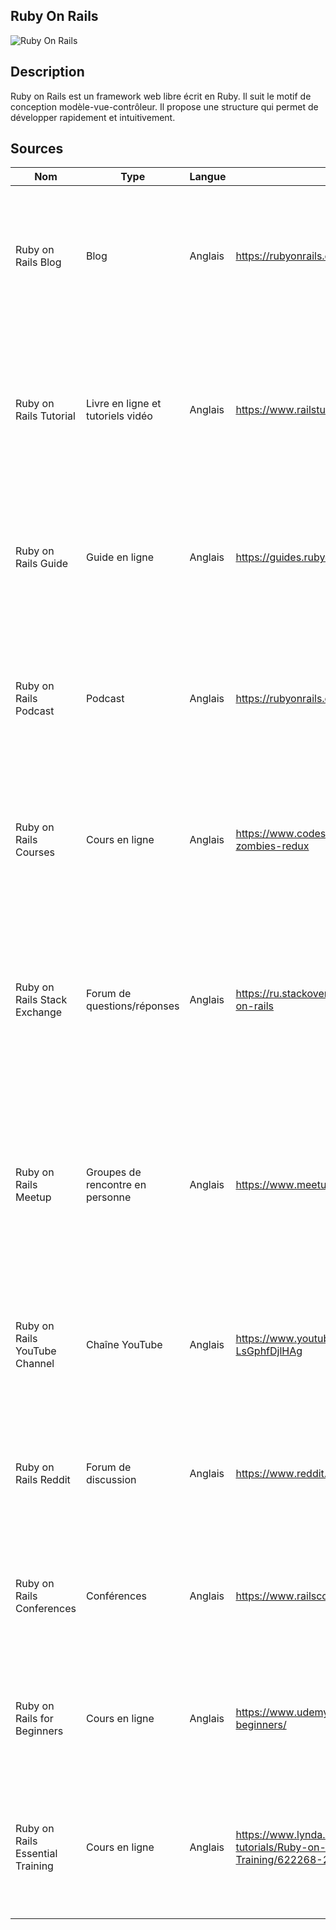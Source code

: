 ## Ruby On Rails

![Ruby On Rails](https://upload.wikimedia.org/wikipedia/commons/thumb/6/62/Ruby_On_Rails_Logo.svg/1200px-Ruby_On_Rails_Logo.svg.png "Ruby On Rails")

## Description

Ruby on Rails est un framework web libre écrit en Ruby. Il suit le motif de conception modèle-vue-contrôleur. Il propose une structure qui permet de développer rapidement et intuitivement.

## Sources

| Nom                              | Type                              | Langue  | Lien                                                                                         | Description                                                                                                                                                                                                        | Tags                                                                | Note |
| -------------------------------- | --------------------------------- | ------- | -------------------------------------------------------------------------------------------- | ------------------------------------------------------------------------------------------------------------------------------------------------------------------------------------------------------------------ | ------------------------------------------------------------------- | ---- |
| Ruby on Rails Blog               | Blog                              | Anglais | https://rubyonrails.org/blog/                                                                | Ce blog contient des annonces officielles et des mises à jour sur les dernières versions de Ruby on Rails, ainsi que des tutoriels et des conseils sur l'utilisation de cet outil.                                 | annonces, mises à jour, tutoriels, conseils                         | 5/5  |
| Ruby on Rails Tutorial           | Livre en ligne et tutoriels vidéo | Anglais | https://www.railstutorial.org/                                                               | Ce livre en ligne et les tutoriels vidéo associés fournissent une introduction complète à Ruby on Rails, y compris les bases du développement web et une exploration approfondie de l'outil.                       | développement web, introduction, tutoriels                          | 4/5  |
| Ruby on Rails Guide              | Guide en ligne                    | Anglais | https://guides.rubyonrails.org/                                                              | Ce guide en ligne fournit une documentation détaillée sur l'utilisation de Ruby on Rails, y compris des exemples de code et des explications sur les concepts clés.                                                | documentation, exemples de code, concepts clés                      | 3/5  |
| Ruby on Rails Podcast            | Podcast                           | Anglais | https://rubyonrails.org/podcast/                                                             | Ce podcast explore les dernières tendances et les meilleures pratiques dans le développement avec Ruby on Rails, avec des invités de l'industrie et des discussions sur les sujets les plus pertinents.            | tendances, meilleures pratiques, développement, invités             | 3/5  |
| Ruby on Rails Courses            | Cours en ligne                    | Anglais | https://www.codeschool.com/courses/rails-for-zombies-redux                                   | Ce cours en ligne interactive permet aux débutants de se familiariser avec Ruby on Rails grâce à des leçons et des exercices pratiques.Tags: débutants, leçons, exercices pratiques                                | apprendre, cours                                                    | 2/5  |
| Ruby on Rails Stack Exchange     | Forum de questions/réponses       | Anglais | https://ru.stackoverflow.com/questions/tagged/ruby-on-rails                                  | Ce forum de questions/réponses permet aux développeurs de poser des questions et de trouver des réponses sur Ruby on Rails, avec une grande base de données de questions et de réponses précédemment publiées.     | développeurs, questions, réponses                                   | 3/5  |
| Ruby on Rails Meetup             | Groupes de rencontre en personne  | Anglais | https://www.meetup.com/topics/ruby-on-rails/                                                 | Ces groupes de rencontre en personne sont organisés dans de nombreuses villes à travers le monde et permettent aux développeurs de se rencontrer en personne pour discuter de Ruby on Rails et échanger des idées. | développeurs, rencontres en personne, discussions, échanges d'idées | 4/5  |
| Ruby on Rails YouTube Channel    | Chaîne YouTube                    | Anglais | https://www.youtube.com/channel/UCJN_tT7bJl-LsGphfDjlHAg                                     | Cette chaîne YouTube contient une variété de vidéos sur Ruby on Rails, y compris des tutoriels, des présentations de conférences et des discussions sur les dernières tendances.                                   | tutoriels, conférences, tendances                                   | 4/5  |
| Ruby on Rails Reddit             | Forum de discussion               | Anglais | https://www.reddit.com/r/rails/                                                              | Ce forum de discussion sur Reddit est dédié à Ruby on Rails et permet aux développeurs de discuter de questions et de sujets liés à l'outil.                                                                       | développeurs, questions, sujets                                     | 4/5  |
| Ruby on Rails Conferences        | Conférences                       | Anglais | https://www.railsconf.com/                                                                   | Ces conférences annuelles offrent une grande variété de présentations et de discussions sur Ruby on Rails, avec des intervenants de l'industrie et des développeurs de premier plan.                               | présentations, discussions, intervenants, développeurs              | 3/5  |
| Ruby on Rails for Beginners      | Cours en ligne                    | Anglais | https://www.udemy.com/course/ruby-on-rails-for-beginners/                                    | Ce cours en ligne est conçu pour les débutants et fournit une introduction complète à Ruby on Rails, y compris les bases du développement web et de l'outil.                                                       | débutants, introduction, développement web                          | 2/5  |
| Ruby on Rails Essential Training | Cours en ligne                    | Anglais | https://www.lynda.com/Ruby-on-Rails-tutorials/Ruby-on-Rails-Essential-Training/622268-2.html | Ce cours en ligne de Lynda offre une formation approfondie sur l'utilisation de Ruby on Rails, avec des leçons pratiques et des exemples de code pour mettre en pratique les concepts appris.                      | formation, leçons pratiques, exemples de code                       | 4/5  |
